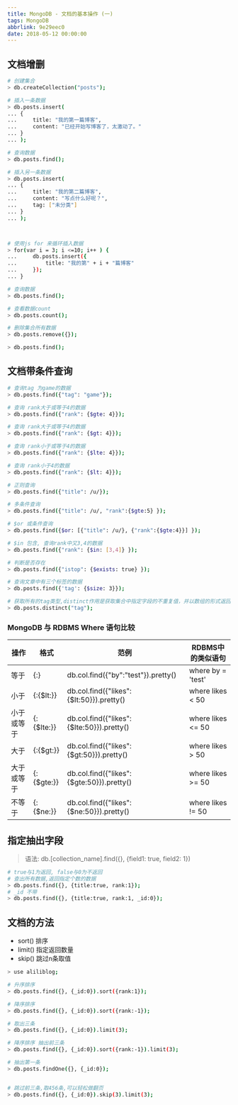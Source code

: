 ```yaml
---
title: MongoDB - 文档的基本操作 (一)
tags: MongoDB
abbrlink: 9e29eec0
date: 2018-05-12 00:00:00
---
```


## 文档增删

~~~bash
# 创建集合
> db.createCollection("posts");

# 插入一条数据
> db.posts.insert(
... {
...     title: "我的第一篇博客",
...     content: "已经开始写博客了，太激动了。"
... }
... );

# 查询数据
> db.posts.find();

# 插入另一条数据
> db.posts.insert(
... {
...     title: "我的第二篇博客",
...     content: "写点什么好呢？",
...     tag: ["未分类"]
... }
... );



# 使用js for 来循环插入数据
> for(var i = 3; i <=10; i++ ) {
...     db.posts.insert({
...         title: "我的第" + i + "篇博客"
...     });
... }

# 查询数据
> db.posts.find();

# 查看数据count
> db.posts.count();

# 删除集合所有数据
> db.posts.remove({});

> db.posts.find();
~~~

## 文档带条件查询

```bash
# 查询tag 为game的数据
> db.posts.find({"tag": "game"});

# 查询 rank大于或等于4的数据
> db.posts.find({"rank": {$gte: 4}});

# 查询 rank大于或等于4的数据
> db.posts.find({"rank": {$gt: 4}});

# 查询 rank小于或等于4的数据
> db.posts.find({"rank": {$lte: 4}});

# 查询 rank小于4的数据
> db.posts.find({"rank": {$lt: 4}});

# 正则查询
> db.posts.find({"title": /u/});

# 多条件查询
> db.posts.find({"title": /u/, "rank":{$gte:5} });

# $or 或条件查询
> db.posts.find({$or: [{"title": /u/}, {"rank":{$gte:4}}] });

# $in 包含, 查询rank中又3,4的数据
> db.posts.find({"rank": {$in: [3,4]} });

# 判断是否存在
> db.posts.find({"istop": {$exists: true} });

# 查询文章中有三个标签的数据
> db.posts.find({'tag': {$size: 3}});

# 获取所有的tag类型,distinct作用是获取集合中指定字段的不重复值，并以数组的形式返回
> db.posts.distinct("tag");

```

### MongoDB 与 RDBMS Where 语句比较
|操作	|格式	|范例	|RDBMS中的类似语句
| -------------    |-------------|-------------|-------------|
|等于	|{<key>:<value>}	|db.col.find({"by":"test"}).pretty()	|where by = 'test'
|小于	|{<key>:{$lt:<value>}}	|db.col.find({"likes":{$lt:50}}).pretty()	|where likes < 50
|小于或等于	|{<key>:{$lte:<value>}}	|db.col.find({"likes":{$lte:50}}).pretty()	|where likes <= 50
|大于	|{<key>:{$gt:<value>}}	|db.col.find({"likes":{$gt:50}}).pretty()	|where likes > 50
|大于或等于	|{<key>:{$gte:<value>}}	|db.col.find({"likes":{$gte:50}}).pretty()	|where likes >= 50
|不等于	|{<key>:{$ne:<value>}}	|db.col.find({"likes":{$ne:50}}).pretty()	|where likes != 50


## 指定抽出字段
> 语法: db.[collection_name].find({}, {field1: true, field2: 1})

```bash
# true与1为返回, false与0为不返回
# 查出所有数据,返回指定个数的数据
> db.posts.find({}, {title:true, rank:1});
# _id 不带
> db.posts.find({}, {title:true, rank:1, _id:0});

```

## 文档的方法
* sort() 排序
* limit() 指定返回数量
* skip() 跳过n条取值

```bash
> use aliliblog;

# 升序排序
> db.posts.find({}, {_id:0}).sort({rank:1}); 

# 降序排序
> db.posts.find({}, {_id:0}).sort({rank:-1});

# 取出三条
> db.posts.find({}, {_id:0}).limit(3);

# 降序排序 抽出前三条
> db.posts.find({}, {_id:0}).sort({rank:-1}).limit(3);

# 抽出第一条
> db.posts.findOne({}, {_id:0});


# 跳过前三条,取456条,可以轻松做翻页
> db.posts.find({}, {_id:0}).skip(3).limit(3);
```
